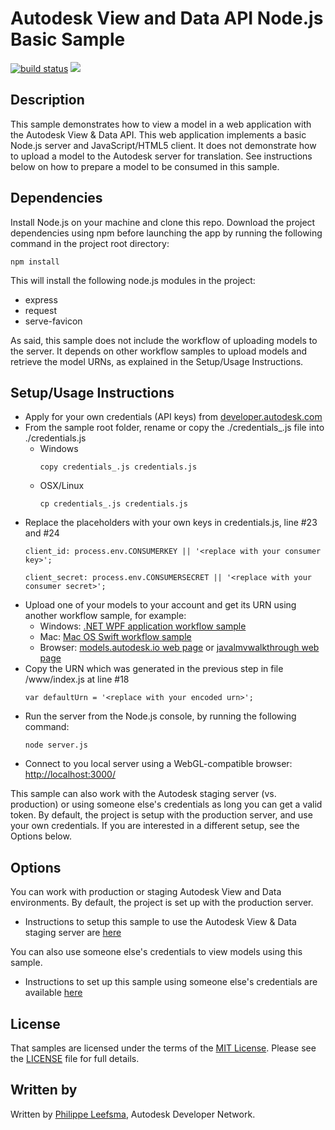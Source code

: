 # Autodesk View and Data API Node.js Basic Sample


[![build status](https://api.travis-ci.org/Developer-Autodesk/workflow-node.js-view.and.data.api.png)](https://travis-ci.org/Developer-Autodesk/workflow-node.js-view.and.data.api)
![](https://img.shields.io/badge/verified%20on-v1.2.15-green.svg)



## Description
This sample demonstrates how to view a model in a web application with the Autodesk View & Data API. This web application implements a basic Node.js server and JavaScript/HTML5 client. It does not demonstrate how to upload a model to the Autodesk server for translation. See instructions below on how to prepare a model to be consumed in this sample.


## Dependencies
Install Node.js on your machine and clone this repo. Download the project dependencies using npm before launching the app by running 
the following command in the project root directory:
```
npm install
```
This will install the following node.js modules in the project:
- express
- request
- serve-favicon

As said, this sample does not include the workflow of uploading models to the server.
It depends on other workflow samples to upload models and retrieve the model URNs, as explained in the Setup/Usage Instructions.


## Setup/Usage Instructions
 
* Apply for your own credentials (API keys) from [developer.autodesk.com](http://developer.autodesk.com)
* From the sample root folder, rename or copy the ./credentials_.js file into ./credentials.js <br />
  * Windows <br />
    ```
    copy credentials_.js credentials.js 
	```
  * OSX/Linux <br />
    ```
    cp credentials_.js credentials.js  
	```
* Replace the placeholders with your own keys in credentials.js, line #23 and #24 <br />
  ```
  client_id: process.env.CONSUMERKEY || '<replace with your consumer key>';
  
  client_secret: process.env.CONSUMERSECRET || '<replace with your consumer secret>';
  ```
* Upload one of your models to your account and get its URN using another workflow sample, for example:
  - Windows: [.NET WPF application workflow sample](https://github.com/Developer-Autodesk/workflow-wpf-view.and.data.api) 
  - Mac: [Mac OS Swift workflow sample](https://github.com/Developer-Autodesk/workflow-macos-swift-view.and.data.api)
  - Browser: [models.autodesk.io web page](http://models.autodesk.io) or [javalmvwalkthrough web page](http://javalmvwalkthrough-vq2mmximxb.elasticbeanstalk.com)
* Copy the URN which was generated in the previous step in file /www/index.js at line #18 <br />
  ```
  var defaultUrn = '<replace with your encoded urn>';
  ```
* Run the server from the Node.js console, by running the following command: <br />
  ```
  node server.js
  ```
* Connect to you local server using a WebGL-compatible browser: [http://localhost:3000/](http://localhost:3000/)


This sample can also work with the Autodesk staging server (vs. production) or using someone else's credentials as long you can get a valid token. 
By default, the project is setup with the production server, and use your own credentials. 
If you are interested in a different setup, see the Options below.

## Options

You can work with production or staging Autodesk View and Data environments. 
By default, the project is set up with the production server.

* Instructions to setup this sample to use the Autodesk View & Data staging server are [here](https://github.com/Developer-Autodesk/workflow-node.js-view.and.data.api/blob/master/README-stg.md) 


You can also use someone else's credentials to view models using this sample.

* Instructions to set up this sample using someone else's credentials are available [here](https://github.com/Developer-Autodesk/workflow-node.js-view.and.data.api/blob/master/README-option.md) 


## License

That samples are licensed under the terms of the [MIT License](http://opensource.org/licenses/MIT). Please see the [LICENSE](LICENSE) file for full details.


## Written by 

Written by [Philippe Leefsma](http://adndevblog.typepad.com/cloud_and_mobile/philippe-leefsma.html), Autodesk Developer Network.

